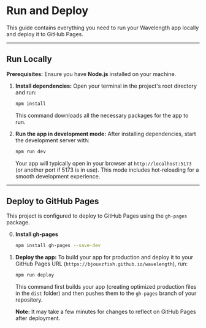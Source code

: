 # Run and Deploy

This guide contains everything you need to run your Wavelength app locally and deploy it to GitHub Pages.

---

## Run Locally

**Prerequisites:** Ensure you have **Node.js** installed on your machine.

1.  **Install dependencies:**
    Open your terminal in the project's root directory and run:
    ```bash
    npm install
    ```
    This command downloads all the necessary packages for the app to run.

2.  **Run the app in development mode:**
    After installing dependencies, start the development server with:
    ```bash
    npm run dev
    ```
    Your app will typically open in your browser at `http://localhost:5173` (or another port if 5173 is in use). This mode includes hot-reloading for a smooth development experience.

---

## Deploy to GitHub Pages

This project is configured to deploy to GitHub Pages using the `gh-pages` package.

0. **Install gh-pages**
   ```bash
   npm install gh-pages --save-dev
   ```

1.  **Deploy the app:**
    To build your app for production and deploy it to your GitHub Pages URL (`https://bjouxzfish.github.io/wavelength`), run:
    ```bash
    npm run deploy
    ```
    This command first builds your app (creating optimized production files in the `dist` folder) and then pushes them to the `gh-pages` branch of your repository.

    **Note:** It may take a few minutes for changes to reflect on GitHub Pages after deployment.